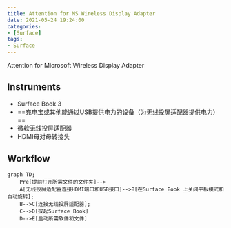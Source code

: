 ```yaml
---
title: Attention for MS Wireless Display Adapter
date: 2021-05-24 19:24:00
categories:
- [Surface]
tags:
- Surface
---
```


Attention for Microsoft Wireless Display Adapter

<!-- more -->

## Instruments

- Surface Book 3
- ==充电宝或其他能通过USB提供电力的设备（为无线投屏适配器提供电力）==
- 微软无线投屏适配器
- HDMI母对母转接头

## Workflow

 ```mermaid
graph TD;
     Pre[提前打开所需文件的文件夹]-->
     A[无线投屏适配器连接HDMI端口和USB接口]-->B[在Surface Book 上关闭平板模式和自动旋转];
     B-->C[连接无线投屏适配器];
     C-->D[拔起Surface Book]
     D-->E[启动所需软件和文件]
 ```

